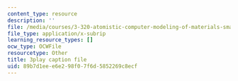 ```yaml
---
content_type: resource
description: ''
file: /media/courses/3-320-atomistic-computer-modeling-of-materials-sma-5107-spring-2005/89b7d1eee6e298f07f6d5852269c8ecf_U5SKba2lCuw.srt
file_type: application/x-subrip
learning_resource_types: []
ocw_type: OCWFile
resourcetype: Other
title: 3play caption file
uid: 89b7d1ee-e6e2-98f0-7f6d-5852269c8ecf
---
```

